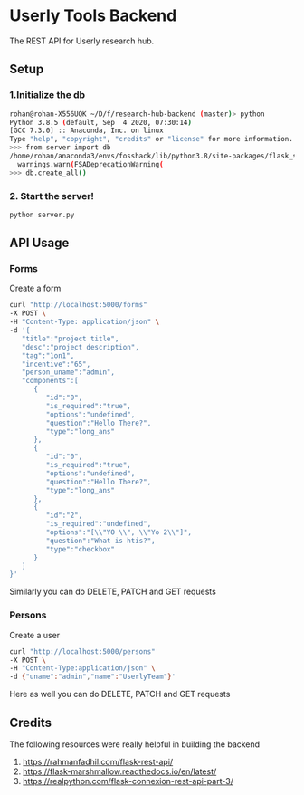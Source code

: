 # Userly Tools Backend

The REST API for Userly research hub.

## Setup

### 1.Initialize the db

```bash
rohan@rohan-X556UQK ~/D/f/research-hub-backend (master)> python                                                                                                                            (fosshack) 
Python 3.8.5 (default, Sep  4 2020, 07:30:14) 
[GCC 7.3.0] :: Anaconda, Inc. on linux
Type "help", "copyright", "credits" or "license" for more information.
>>> from server import db
/home/rohan/anaconda3/envs/fosshack/lib/python3.8/site-packages/flask_sqlalchemy/__init__.py:833: FSADeprecationWarning: SQLALCHEMY_TRACK_MODIFICATIONS adds significant overhead and will be disabled by default in the future.  Set it to True or False to suppress this warning.
  warnings.warn(FSADeprecationWarning(
>>> db.create_all()
```
### 2. Start the server!

```bash
python server.py
```

## API Usage

### Forms

Create a form
```bash
curl "http://localhost:5000/forms" 
-X POST \
-H "Content-Type: application/json" \
-d '{
   "title":"project title",
   "desc":"project description",
   "tag":"1on1",
   "incentive":"65",
   "person_uname":"admin",
   "components":[
      {
         "id":"0",
         "is_required":"true",
         "options":"undefined",
         "question":"Hello There?",
         "type":"long_ans"
      },
      {
         "id":"0",
         "is_required":"true",
         "options":"undefined",
         "question":"Hello There?",
         "type":"long_ans"
      },
      {
         "id":"2",
         "is_required":"undefined",
         "options":"[\\"YO \\", \\"Yo 2\\"]",
         "question":"What is htis?",
         "type":"checkbox"
      }
   ]
}'
```

Similarly you can do DELETE, PATCH and GET requests

### Persons

Create a user

```bash
curl "http://localhost:5000/persons" 
-X POST \
-H "Content-Type:application/json" \
-d {"uname":"admin","name":"UserlyTeam"}'
```
Here as well you can do DELETE, PATCH and GET requests

## Credits

The following resources were really helpful in building the backend

1. https://rahmanfadhil.com/flask-rest-api/
2. https://flask-marshmallow.readthedocs.io/en/latest/
3. https://realpython.com/flask-connexion-rest-api-part-3/